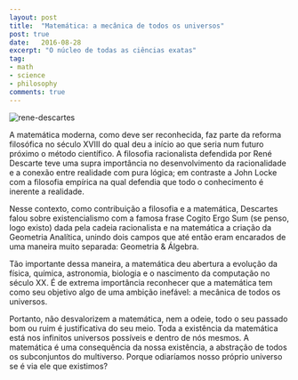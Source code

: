 ```yaml
---
layout: post
title:  "Matemática: a mecânica de todos os universos"
post: true
date:   2016-08-28
excerpt: "O núcleo de todas as ciências exatas"
tag:
- math
- science
- philosophy
comments: true
---
```


![rene-descartes](https://upload.wikimedia.org/wikipedia/commons/7/73/Frans_Hals_-_Portret_van_Ren%C3%A9_Descartes.jpg)

A matemática moderna, como deve ser reconhecida, faz parte da reforma filosófica no século XVIII do qual deu a início ao que seria num futuro próximo o método científico. A filosofia racionalista defendida por René Descarte teve uma supra importância no desenvolvimento da racionalidade e a conexão entre realidade com pura lógica; em contraste a John Locke com a filosofia empírica na qual defendia que todo o conhecimento é inerente a realidade.

Nesse contexto, como contribuição a filosofia e a matemática, Descartes falou sobre existencialismo com a famosa frase Cogito Ergo Sum (se penso, logo existo) dada pela cadeia racionalista e na matemática a criação da Geometria Analítica, unindo dois campos que até então eram encarados de uma maneira muito separada: Geometria & Álgebra.

Tão importante dessa maneira, a matemática deu abertura a evolução da física, química, astronomia, biologia e o nascimento da computação no século XX. É de extrema importância reconhecer que a matemática tem como seu objetivo algo de uma ambição inefável: a mecânica de todos os universos.

Portanto, não desvalorizem a matemática, nem a odeie, todo o seu passado bom ou ruim é justificativa do seu meio. Toda a existência da matemática está nos infinitos universos possíveis e dentro de nós mesmos. A matemática é uma consequência da nossa existência, a abstração de todos os subconjuntos do multiverso. Porque odiaríamos nosso próprio universo se é via ele que existimos?
